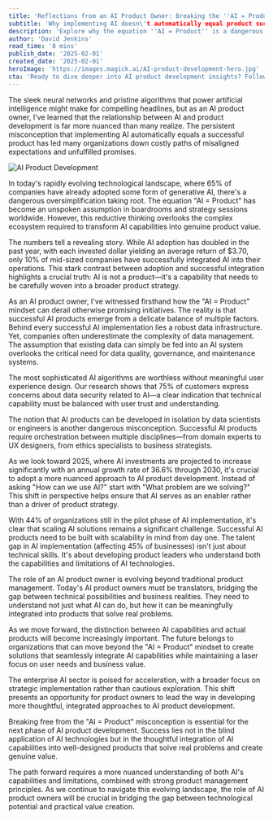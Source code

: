 ```yaml
---
title: 'Reflections from an AI Product Owner: Breaking the ''AI = Product'' Misconception'
subtitle: 'Why implementing AI doesn\'t automatically equal product success'
description: 'Explore why the equation ''AI = Product'' is a dangerous oversimplification in today\'s tech landscape. Learn how successful AI product development requires a delicate balance of data infrastructure, user-centric design, and cross-functional expertise.'
author: 'David Jenkins'
read_time: '8 mins'
publish_date: '2025-02-01'
created_date: '2025-02-01'
heroImage: 'https://images.magick.ai/AI-product-development-hero.jpg'
cta: 'Ready to dive deeper into AI product development insights? Follow us on LinkedIn for expert perspectives and join a community of forward-thinking product leaders shaping the future of AI integration.'
---
```


The sleek neural networks and pristine algorithms that power artificial intelligence might make for compelling headlines, but as an AI product owner, I've learned that the relationship between AI and product development is far more nuanced than many realize. The persistent misconception that implementing AI automatically equals a successful product has led many organizations down costly paths of misaligned expectations and unfulfilled promises.

![AI Product Development](https://i.magick.ai/PIXE/1738467624902_magick_img.webp)

In today's rapidly evolving technological landscape, where 65% of companies have already adopted some form of generative AI, there's a dangerous oversimplification taking root. The equation "AI = Product" has become an unspoken assumption in boardrooms and strategy sessions worldwide. However, this reductive thinking overlooks the complex ecosystem required to transform AI capabilities into genuine product value.

The numbers tell a revealing story. While AI adoption has doubled in the past year, with each invested dollar yielding an average return of $3.70, only 10% of mid-sized companies have successfully integrated AI into their operations. This stark contrast between adoption and successful integration highlights a crucial truth: AI is not a product—it's a capability that needs to be carefully woven into a broader product strategy.

As an AI product owner, I've witnessed firsthand how the "AI = Product" mindset can derail otherwise promising initiatives. The reality is that successful AI products emerge from a delicate balance of multiple factors. Behind every successful AI implementation lies a robust data infrastructure. Yet, companies often underestimate the complexity of data management. The assumption that existing data can simply be fed into an AI system overlooks the critical need for data quality, governance, and maintenance systems.

The most sophisticated AI algorithms are worthless without meaningful user experience design. Our research shows that 75% of customers express concerns about data security related to AI—a clear indication that technical capability must be balanced with user trust and understanding.

The notion that AI products can be developed in isolation by data scientists or engineers is another dangerous misconception. Successful AI products require orchestration between multiple disciplines—from domain experts to UX designers, from ethics specialists to business strategists.

As we look toward 2025, where AI investments are projected to increase significantly with an annual growth rate of 36.6% through 2030, it's crucial to adopt a more nuanced approach to AI product development. Instead of asking "How can we use AI?" start with "What problem are we solving?" This shift in perspective helps ensure that AI serves as an enabler rather than a driver of product strategy.

With 44% of organizations still in the pilot phase of AI implementation, it's clear that scaling AI solutions remains a significant challenge. Successful AI products need to be built with scalability in mind from day one. The talent gap in AI implementation (affecting 45% of businesses) isn't just about technical skills. It's about developing product leaders who understand both the capabilities and limitations of AI technologies.

The role of an AI product owner is evolving beyond traditional product management. Today's AI product owners must be translators, bridging the gap between technical possibilities and business realities. They need to understand not just what AI can do, but how it can be meaningfully integrated into products that solve real problems.

As we move forward, the distinction between AI capabilities and actual products will become increasingly important. The future belongs to organizations that can move beyond the "AI = Product" mindset to create solutions that seamlessly integrate AI capabilities while maintaining a laser focus on user needs and business value.

The enterprise AI sector is poised for acceleration, with a broader focus on strategic implementation rather than cautious exploration. This shift presents an opportunity for product owners to lead the way in developing more thoughtful, integrated approaches to AI product development.

Breaking free from the "AI = Product" misconception is essential for the next phase of AI product development. Success lies not in the blind application of AI technologies but in the thoughtful integration of AI capabilities into well-designed products that solve real problems and create genuine value.

The path forward requires a more nuanced understanding of both AI's capabilities and limitations, combined with strong product management principles. As we continue to navigate this evolving landscape, the role of AI product owners will be crucial in bridging the gap between technological potential and practical value creation.